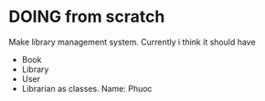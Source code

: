 # DOING from scratch
Make library management system. Currently i think it should have
- Book
- Library
- User
- Librarian
as classes.
Name: Phuoc